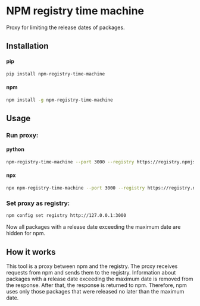 # NPM registry time machine

Proxy for limiting the release dates of packages.

## Installation

#### pip
```bash
pip install npm-registry-time-machine
```

#### npm
```bash
npm install -g npm-registry-time-machine
```

## Usage

### Run proxy:

#### python
```bash
npm-registry-time-machine --port 3000 --registry https://registry.npmjs.org --timeout 120 --max-date 2022-02-02 --trusted-packages jsx-add-data-test-id
```

#### npx
```bash
npx npm-registry-time-machine --port 3000 --registry https://registry.npmjs.org --timeout 120 --max-date 2022-02-02 --trusted-packages jsx-add-data-test-id
```

### Set proxy as registry:
```bash
npm config set registry http://127.0.0.1:3000
```

Now all packages with a release date exceeding the maximum date are hidden for npm.

## How it works

This tool is a proxy between npm and the registry. The proxy receives requests from npm and sends them to the registry. Information about packages with a release date exceeding the maximum date is removed from the response. After that, the response is returned to npm. Therefore, npm uses only those packages that were released no later than the maximum date.
